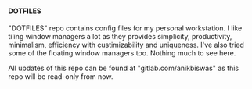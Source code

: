#### DOTFILES

"DOTFILES" repo contains config files for my personal workstation. I like tiling window managers a lot as they provides simplicity, productivity, minimalism, efficiency with custimizability and uniqueness. I've also tried some of the floating window managers too. Nothing much to see here.

All updates of this repo can be found at "gitlab.com/anikbiswas" as this repo will be read-only from now.
